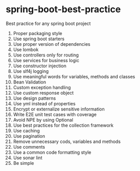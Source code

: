 # spring-boot-best-practice
Best practice for any spring boot project

1. Proper packaging style
2. Use spring boot starters
3. Use proper version of dependencies
4. Use lombok
5. Use controllers only for routing
6. Use services for business logic
7. Use constructor injection
8. Use slf4j logging
9. Use meaningful words for variables, methods and classes
10. Bean Validation
11. Custom exception handling
12. Use custom response object
13. Use design patterns
14. Use yml instead of properties
15. Encrypt or externalize sensitive information
16. Write E2E unit test cases with coverage
17. Avoid NPE by using Optional
18. Use best practices for the collection framework
19. Use caching
20. Use pagination
21. Remove unnecessary cods, variables and methods
22. Use comments
23. Use a common code formatting style
24. Use sonar lint
25. Be simple
